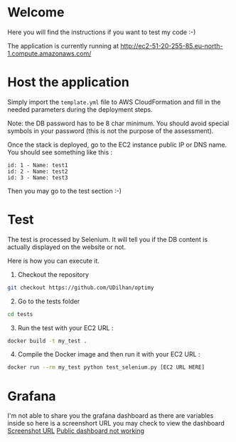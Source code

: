 # Welcome

Here you will find the instructions if you want to test my code :-)

The application is currently running at http://ec2-51-20-255-85.eu-north-1.compute.amazonaws.com/

# Host the application
Simply import the ```template.yml``` file to AWS CloudFormation and fill in the needed parameters during the deployment steps.

Note: the DB password has to be 8 char minimum. You should avoid special symbols in your password (this is not the purpose of the assessment).

Once the stack is deployed, go to the EC2 instance public IP or DNS name. You should see something like this :
```
id: 1 - Name: test1
id: 2 - Name: test2
id: 3 - Name: test3
```
Then you may go to the test section :-)

# Test
The test is processed by Selenium. It will tell you if the DB content is actually displayed on the website or not.

Here is how you can execute it.

1. Checkout the repository
```bash
git checkout https://github.com/UDilhan/optimy
```

2. Go to the tests folder
```bash
cd tests
```

3. Run the test with your EC2 URL : 
```bash
docker build -t my_test .
```

4. Compile the Docker image and then run it with your EC2 URL : 
```bash
docker run --rm my_test python test_selenium.py [EC2 URL HERE]
```

# Grafana

I'm not able to share you the grafana dashboard as there are variables inside so here is a screenshort URL you may check to view the dashboard
[Screenshot URL](https://prnt.sc/-jrEP-sJxzI6)
[Public dashboard not working](https://dilhan.grafana.net/public-dashboards/1e0e263e8d57471db876f946c0d29cac)
